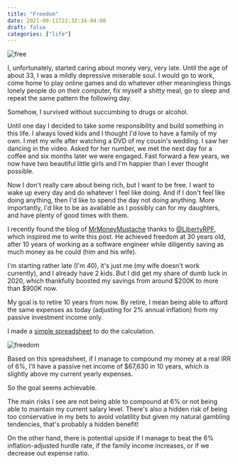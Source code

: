 ```yaml
---
title: "Freedom"
date: 2021-09-11T22:32:34-04:00
draft: false
categories: ["life"]
---
```


![free](/images/free.jpg)

I, unfortunately, started caring about money very, very late. Until the age of about 33, I was a mildly depressive miserable soul. I would go to work, come home to play online games and do whatever other meaningless things lonely people do on their computer, fix myself a shitty meal, go to sleep and repeat the same pattern the following day.

Somehow, I survived without succumbing to drugs or alcohol. 

Until one day I decided to take some responsibility and build something in this life. I always loved kids and I thought I'd love to have a family of my own. I met my wife after watching a DVD of my cousin's wedding. I saw her dancing in the video. Asked for her number, we met the next day for a coffee and six months later we were engaged. Fast forward a few years, we now have two beautiful little girls and I'm happier than I ever thought possible.

Now I don't really care about being rich, but I want to be free. I want to wake up every day and do whatever I feel like doing. And if I don't feel like doing anything, then I'd like to spend the day not doing anything. More importantly, I'd like to be as available as I possibly can for my daughters, and have plenty of good times with them.

I recently found the blog of [MrMoneyMustache](https://www.mrmoneymustache.com/) thanks to [@LibertyRPF](https://twitter.com/LibertyRPF), which inspired me to write this post. He achieved freedom at 30 years old, after 10 years of working as a software engineer while diligently saving as much money as he could (him and his wife).

I'm starting rather late (I'm 40), it's just me (my wife doesn't work currently), and I already have 2 kids. But I did get my share of dumb luck in 2020, which thankfully boosted my savings from around $200K to more than $900K now.

My goal is to retire 10 years from now. By retire, I mean being able to afford the same expenses as today (adjusting for 2% annual inflation) from my passive investment income only.

I made a [simple spreadsheet](https://docs.google.com/spreadsheets/d/16kqaywKaysYlm5DdLk_dpDJ71moQtbqu/edit?usp=sharing&ouid=116309796777863581135&rtpof=true&sd=true) to do the calculation. 

![freedom](/images/freedom.png)

Based on this spreadsheet, if I manage to compound my money at a real IRR of 6%, I'll have a passive net income of $67,630 in 10 years, which is slightly above my current yearly expenses.

So the goal seems achievable. 

The main risks I see are not being able to compound at 6% or not being able to maintain my current salary level. There's also a hidden risk of being too conservative in my bets to avoid volatility but given my natural gambling tendencies, that's probably a hidden benefit!

On the other hand, there is potential upside if I manage to beat the 6% inflation-adjusted hurdle rate, if the family income increases, or if we decrease out expense ratio.